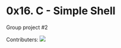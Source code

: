 # 0x16. C - Simple Shell
Group project #2

Contributers:
<a href = "#">
  <img src = "https://contrib.rocks/image?repo = dave0927/simple_shell"/>
</a>
